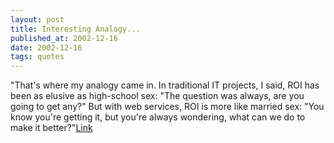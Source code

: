 ```yaml
---
layout: post
title: Interesting Analogy...
published_at: 2002-12-16
date: 2002-12-16
tags: quotes
---
```


"That's where my analogy came in. In traditional IT projects, I said, ROI has been as elusive as high-school sex: "The question was always, are you going to get any?" But with web services, ROI is more like married sex: "You know you're getting it, but you're always wondering, what can we do to make it better?"[Link](http://www.looselycoupled.com/blog/2002_12_08_lc.htm#90053215)  